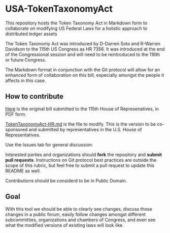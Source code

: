 # USA-TokenTaxonomyAct
This repository hosts the Token Taxonomy Act in Markdown form to collaborate on modifying US Federal Laws for a holistic approach to distributed ledger assets

The Token Taxonomy Act was introduced by D-Darren Soto and R-Warren Davidson to the 115th US Congress as HR 7356. It was introduced at the end of the Congressional session and will need to be reintroduced to the 116th or future Congress.

The Markdown format in conjunction with the Git protocol will allow for an enhanced form of collaboration on this bill, especially amongst the people it affects in this case.

## How to contribute

[Here](HR-7356-Token-Taxonomy-Act-of-2018.pdf) is the original bill submitted to the 115th House of Represenatives, in PDF form.

[TokenTaxonomyAct-HR.md](TokenTaxonomyAct-HR.md) is the file to modify. This is the version to be co-sponsored and submitted by representatives in the U.S. House of Representatives.

Use the Issues tab for general discussion.

Interested parties and organizations should **fork** the repository and **submit pull requests**. Instructions on Git protocol best practices are outside the scope of this rubric, but feel free to submit a pull request to update this README as well.

Contributions should be considerd to be in Public Domain.

## Goal

With this tool we should be able to clearly see changes, discuss those changes in a public forum, easily follow changes amongst different subcommitties, organizations and chambers of Congress, and even see what the modified versions of existing laws will look like.

